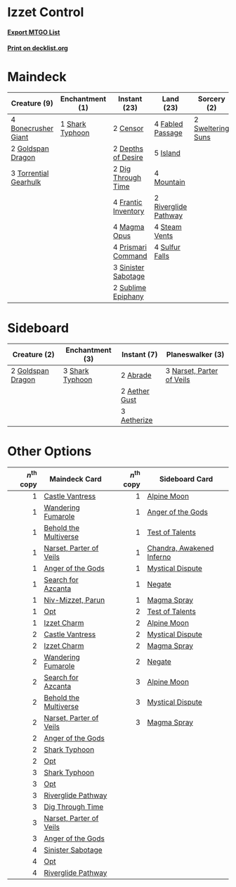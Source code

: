 # Izzet Control

#### [Export MTGO List](../collection/Izzet%20Control/Izzet%20Control.txt)
#### [Print on decklist.org](http://decklist.org/?deckmain=4%09Bonecrusher%20Giant%0A2%09Censor%0A2%09Depths%20of%20Desire%0A2%09Dig%20Through%20Time%0A4%09Fabled%20Passage%0A4%09Frantic%20Inventory%0A2%09Goldspan%20Dragon%0A5%09Island%0A4%09Magma%20Opus%0A4%09Mountain%0A4%09Prismari%20Command%0A2%09Riverglide%20Pathway%0A1%09Shark%20Typhoon%0A3%09Sinister%20Sabotage%0A4%09Steam%20Vents%0A2%09Sublime%20Epiphany%0A4%09Sulfur%20Falls%0A2%09Sweltering%20Suns%0A2%09Torrent%20Sculptor%0A3%09Torrential%20Gearhulk&deckside=2%09Abrade%0A2%09Aether%20Gust%0A3%09Aetherize%0A2%09Goldspan%20Dragon%0A3%09Narset,%20Parter%20of%20Veils%0A3%09Shark%20Typhoon)
# Maindeck

|                                          Creature (9)                                          |                                     Enchantment (1)                                      |                                         Instant (23)                                         |                                           Land (23)                                           |                                        Sorcery (2)                                         |   Unknown (2)    |
|------------------------------------------------------------------------------------------------|------------------------------------------------------------------------------------------|----------------------------------------------------------------------------------------------|-----------------------------------------------------------------------------------------------|--------------------------------------------------------------------------------------------|------------------|
|4 [Bonecrusher Giant](http://gatherer.wizards.com/Pages/Card/Details.aspx?multiverseid=473077)  |1 [Shark Typhoon](http://gatherer.wizards.com/Pages/Card/Details.aspx?multiverseid=479587)|2 [Censor](http://gatherer.wizards.com/Pages/Card/Details.aspx?multiverseid=426748)           |4 [Fabled Passage](http://gatherer.wizards.com/Pages/Card/Details.aspx?multiverseid=473206)    |2 [Sweltering Suns](http://gatherer.wizards.com/Pages/Card/Details.aspx?multiverseid=426851)|2 Torrent Sculptor|
|2 [Goldspan Dragon](http://gatherer.wizards.com/Pages/Card/Details.aspx?multiverseid=503751)    |                                                                                          |2 [Depths of Desire](http://gatherer.wizards.com/Pages/Card/Details.aspx?multiverseid=435204) |5 [Island](http://gatherer.wizards.com/Pages/Card/Details.aspx?multiverseid=439857)            |                                                                                            |                  |
|3 [Torrential Gearhulk](http://gatherer.wizards.com/Pages/Card/Details.aspx?multiverseid=417640)|                                                                                          |2 [Dig Through Time](http://gatherer.wizards.com/Pages/Card/Details.aspx?multiverseid=386518) |4 [Mountain](http://gatherer.wizards.com/Pages/Card/Details.aspx?multiverseid=439859)          |                                                                                            |                  |
|                                                                                                |                                                                                          |4 [Frantic Inventory](http://gatherer.wizards.com/Pages/Card/Details.aspx?multiverseid=485373)|2 [Riverglide Pathway](http://gatherer.wizards.com/Pages/Card/Details.aspx?multiverseid=491920)|                                                                                            |                  |
|                                                                                                |                                                                                          |4 [Magma Opus](http://gatherer.wizards.com/Pages/Card/Details.aspx?multiverseid=513695)       |4 [Steam Vents](http://gatherer.wizards.com/Pages/Card/Details.aspx?multiverseid=405109)       |                                                                                            |                  |
|                                                                                                |                                                                                          |4 [Prismari Command](http://gatherer.wizards.com/Pages/Card/Details.aspx?multiverseid=513706) |4 [Sulfur Falls](http://gatherer.wizards.com/Pages/Card/Details.aspx?multiverseid=443135)      |                                                                                            |                  |
|                                                                                                |                                                                                          |3 [Sinister Sabotage](http://gatherer.wizards.com/Pages/Card/Details.aspx?multiverseid=452804)|                                                                                               |                                                                                            |                  |
|                                                                                                |                                                                                          |2 [Sublime Epiphany](http://gatherer.wizards.com/Pages/Card/Details.aspx?multiverseid=488254) |                                                                                               |                                                                                            |                  |


# Sideboard

|                                        Creature (2)                                        |                                     Enchantment (3)                                      |                                      Instant (7)                                       |                                          Planeswalker (3)                                          |
|--------------------------------------------------------------------------------------------|------------------------------------------------------------------------------------------|----------------------------------------------------------------------------------------|----------------------------------------------------------------------------------------------------|
|2 [Goldspan Dragon](http://gatherer.wizards.com/Pages/Card/Details.aspx?multiverseid=503751)|3 [Shark Typhoon](http://gatherer.wizards.com/Pages/Card/Details.aspx?multiverseid=479587)|2 [Abrade](http://gatherer.wizards.com/Pages/Card/Details.aspx?multiverseid=430772)     |3 [Narset, Parter of Veils](http://gatherer.wizards.com/Pages/Card/Details.aspx?multiverseid=460988)|
|                                                                                            |                                                                                          |2 [Aether Gust](http://gatherer.wizards.com/Pages/Card/Details.aspx?multiverseid=466796)|                                                                                                    |
|                                                                                            |                                                                                          |3 [Aetherize](http://gatherer.wizards.com/Pages/Card/Details.aspx?multiverseid=405119)  |                                                                                                    |


# Other Options

|*n*<sup>th</sup> copy|                                          Maindeck Card                                           |*n*<sup>th</sup> copy|                                           Sideboard Card                                           |
|--------------------:|--------------------------------------------------------------------------------------------------|--------------------:|----------------------------------------------------------------------------------------------------|
|                    1|[Castle Vantress](http://gatherer.wizards.com/Pages/Card/Details.aspx?multiverseid=473204)        |                    1|[Alpine Moon](http://gatherer.wizards.com/Pages/Card/Details.aspx?multiverseid=447264)              |
|                    1|[Wandering Fumarole](http://gatherer.wizards.com/Pages/Card/Details.aspx?multiverseid=407692)     |                    1|[Anger of the Gods](http://gatherer.wizards.com/Pages/Card/Details.aspx?multiverseid=438682)        |
|                    1|[Behold the Multiverse](http://gatherer.wizards.com/Pages/Card/Details.aspx?multiverseid=503653)  |                    1|[Test of Talents](http://gatherer.wizards.com/Pages/Card/Details.aspx?multiverseid=513536)          |
|                    1|[Narset, Parter of Veils](http://gatherer.wizards.com/Pages/Card/Details.aspx?multiverseid=460988)|                    1|[Chandra, Awakened Inferno](http://gatherer.wizards.com/Pages/Card/Details.aspx?multiverseid=466881)|
|                    1|[Anger of the Gods](http://gatherer.wizards.com/Pages/Card/Details.aspx?multiverseid=438682)      |                    1|[Mystical Dispute](http://gatherer.wizards.com/Pages/Card/Details.aspx?multiverseid=473020)         |
|                    1|[Search for Azcanta](http://gatherer.wizards.com/Pages/Card/Details.aspx?multiverseid=435226)     |                    1|[Negate](http://gatherer.wizards.com/Pages/Card/Details.aspx?multiverseid=423707)                   |
|                    1|[Niv-Mizzet, Parun](http://gatherer.wizards.com/Pages/Card/Details.aspx?multiverseid=452942)      |                    1|[Magma Spray](http://gatherer.wizards.com/Pages/Card/Details.aspx?multiverseid=426843)              |
|                    1|[Opt](http://gatherer.wizards.com/Pages/Card/Details.aspx?multiverseid=442948)                    |                    2|[Test of Talents](http://gatherer.wizards.com/Pages/Card/Details.aspx?multiverseid=513536)          |
|                    1|[Izzet Charm](http://gatherer.wizards.com/Pages/Card/Details.aspx?multiverseid=338413)            |                    2|[Alpine Moon](http://gatherer.wizards.com/Pages/Card/Details.aspx?multiverseid=447264)              |
|                    2|[Castle Vantress](http://gatherer.wizards.com/Pages/Card/Details.aspx?multiverseid=473204)        |                    2|[Mystical Dispute](http://gatherer.wizards.com/Pages/Card/Details.aspx?multiverseid=473020)         |
|                    2|[Izzet Charm](http://gatherer.wizards.com/Pages/Card/Details.aspx?multiverseid=338413)            |                    2|[Magma Spray](http://gatherer.wizards.com/Pages/Card/Details.aspx?multiverseid=426843)              |
|                    2|[Wandering Fumarole](http://gatherer.wizards.com/Pages/Card/Details.aspx?multiverseid=407692)     |                    2|[Negate](http://gatherer.wizards.com/Pages/Card/Details.aspx?multiverseid=423707)                   |
|                    2|[Search for Azcanta](http://gatherer.wizards.com/Pages/Card/Details.aspx?multiverseid=435226)     |                    3|[Alpine Moon](http://gatherer.wizards.com/Pages/Card/Details.aspx?multiverseid=447264)              |
|                    2|[Behold the Multiverse](http://gatherer.wizards.com/Pages/Card/Details.aspx?multiverseid=503653)  |                    3|[Mystical Dispute](http://gatherer.wizards.com/Pages/Card/Details.aspx?multiverseid=473020)         |
|                    2|[Narset, Parter of Veils](http://gatherer.wizards.com/Pages/Card/Details.aspx?multiverseid=460988)|                    3|[Magma Spray](http://gatherer.wizards.com/Pages/Card/Details.aspx?multiverseid=426843)              |
|                    2|[Anger of the Gods](http://gatherer.wizards.com/Pages/Card/Details.aspx?multiverseid=438682)      |                     |                                                                                                    |
|                    2|[Shark Typhoon](http://gatherer.wizards.com/Pages/Card/Details.aspx?multiverseid=479587)          |                     |                                                                                                    |
|                    2|[Opt](http://gatherer.wizards.com/Pages/Card/Details.aspx?multiverseid=442948)                    |                     |                                                                                                    |
|                    3|[Shark Typhoon](http://gatherer.wizards.com/Pages/Card/Details.aspx?multiverseid=479587)          |                     |                                                                                                    |
|                    3|[Opt](http://gatherer.wizards.com/Pages/Card/Details.aspx?multiverseid=442948)                    |                     |                                                                                                    |
|                    3|[Riverglide Pathway](http://gatherer.wizards.com/Pages/Card/Details.aspx?multiverseid=491920)     |                     |                                                                                                    |
|                    3|[Dig Through Time](http://gatherer.wizards.com/Pages/Card/Details.aspx?multiverseid=386518)       |                     |                                                                                                    |
|                    3|[Narset, Parter of Veils](http://gatherer.wizards.com/Pages/Card/Details.aspx?multiverseid=460988)|                     |                                                                                                    |
|                    3|[Anger of the Gods](http://gatherer.wizards.com/Pages/Card/Details.aspx?multiverseid=438682)      |                     |                                                                                                    |
|                    4|[Sinister Sabotage](http://gatherer.wizards.com/Pages/Card/Details.aspx?multiverseid=452804)      |                     |                                                                                                    |
|                    4|[Opt](http://gatherer.wizards.com/Pages/Card/Details.aspx?multiverseid=442948)                    |                     |                                                                                                    |
|                    4|[Riverglide Pathway](http://gatherer.wizards.com/Pages/Card/Details.aspx?multiverseid=491920)     |                     |                                                                                                    |

